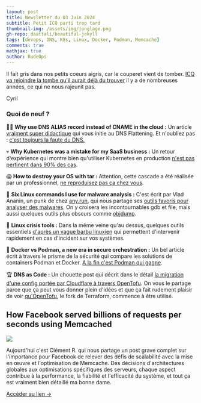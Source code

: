 ```yaml
---
layout: post
title: Newsletter du 03 Juin 2024
subtitle: Petit ICQ parti trop tard	
thumbnail-img: /assets/img/jonglage.png
gh-repo: daattali/beautiful-jekyll
tags: [devops, DNS, K8s, Linux, Docker, Podman, Memcache]
comments: true
mathjax: true
author: RudeOps
---
```



Il fait gris dans nos petits coeurs aigris, car le couperet vient de tomber.  [ICQ va rejoindre la tombe qu'il aurait déjà du trouver](https://www.theverge.com/2024/5/25/24164579/icq-shut-down-june)  il y a de nombreuses années, ce qui ne nous rajeunit pas.  
  
Cyril

### Quoi de neuf ?

🏃‍♂️  **Why use DNS ALIAS record instead of CNAME in the cloud :** Un article  [vraiment super didactique](https://adil.medium.com/why-use-dns-alias-record-instead-of-cname-in-the-cloud-ca995b7a364d)  qui vous initie au DNS Flattening. Et n'oubliez pas :  [c'est toujours la faute du DNS.](https://www.cyberciti.biz/humour/a-haiku-about-dns/)

💀 **Why Kubernetes was a mistake for my SaaS business :** Un retour d'expérience qui montre bien qu'utiliser Kubernetes en production  [n'est pas pertinent dans 90% des cas](https://sotergreco.com/why-kubernetes-was-a-mistake-for-my-saas-business).

😱 **How to destroy your OS with tar :** Attention, cette cascade a été réalisée par un professionnel,  [ne reproduisez pas ça chez vous](https://vorakl.com/articles/tar-curdir/).

🔨 **Six Linux commands I use for malware analysis :** C'est écrit par Vlad Ananin, un punk de chez  [any.run](https://any.run/), qui nous partage ses  [outils favoris pour analyser des malwares](https://itsfoss.com/linux-commands-malware-analysis/). On y croisera les incontournables gdb et file, mais aussi quelques outils plus obscurs comme  [objdump](https://stacklima.com/commande-objdump-sous-linux-avec-des-exemples/).

🏹 **Linux crisis tools :** Dans la même veine qu'au dessus, quelques outils essentiels  [d'après un vague barbu linuxien](https://www.brendangregg.com/blog//2024-03-24/linux-crisis-tools.html)  qui permettent d'intervenir rapidement en cas d'incident sur vos systèmes.  

🚀  **Docker vs Podman, a new era in secure orchestration :** Un bel article écrit à travers le prisme de la sécurité qui compare les solutions de containers Podman et Docker.  [A la fin c'est Podman qui gagne](https://levelup.gitconnected.com/docker-vs-podman-a-new-era-in-secure-orchestration-957ea2123098).

🏆  **DNS as Code :** Un chouette post qui décrit dans le détail  [la migration d'une config portée par Cloudflare à travers OpenTofu](https://dev.to/aws-builders/dns-as-code-40ic). On vous le partage parce que ça peut vous donner plein d'idées et que ça fait rudement plaisir de voir  [qu'OpenTofu](https://opentofu.org/), le fork de Terraform, commence à être utilisé.


## How Facebook served billions of requests per seconds using Memcached

![](https://storage.mlcdn.com/account_image/325165/ewE9lyksZXFUd6IsPtO2LnEsAG89mvMcj6nhos2K.png)

Aujourd'hui c'est Clément R. qui nous partage un post grave complet sur l'importance pour Facebook de relever des défis de scalabilité avec la mise en œuvre et l'optimisation de Memcache. Des décisions d'architectures globales aux optimisations spécifiques des serveurs, chaque aspect contribue à la performance, la fiabilité et l'efficacité du système, et tout ça est vraiment bien détaillé ma bonne dame.  

[Accéder au lien ->](https://blog.bytebytego.com/p/how-facebook-served-billions-of-requests)